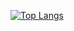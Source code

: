 
[![Top Langs](https://github-readme-stats.vercel.app/api/top-langs/?username=owdelc&langs_count=5)](https://github.com/owdelc/github-readme-stats)

<br>
